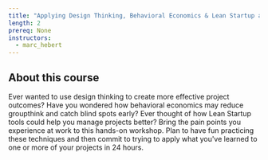 ```yaml
---
title: "Applying Design Thinking, Behavioral Economics & Lean Startup at Work"
length: 2
prereq: None
instructors: 
  - marc_hebert
---
```


## About this course
Ever wanted to use design thinking to create more effective project outcomes? Have you wondered how behavioral economics may reduce groupthink and catch blind spots early? Ever thought of how Lean Startup tools could help you manage projects better? Bring the pain points you experience at work to this hands-on workshop. Plan to have fun practicing these techniques and then commit to trying to apply what you've learned to one or more of your projects in 24 hours.  
